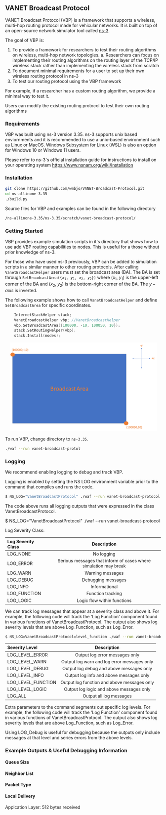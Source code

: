 ## VANET Broadcast Protocol

VANET Broadcast Protocol (VBP) is a framework that supports a wireless, multi-hop routing protocol made for vehicular networks. It is built on top of an open-source network simulator tool called [ns-3](https://www.nsnam.org/about/).

The goal of VBP is:

1. To provide a framework for researchers to test their routing algorithms on wireless, multi-hop network topologies. 
    a. Researchers can focus on implementing their routing algorithms on the routing layer of the TCP/IP wireless stack rather than implementing the wireless stack from scratch
2. To document minimal requirements for a user to set up their own wireless routing protocol in ns-3
3. To test our routing protocol using the VBP framework

For example, if a researcher has a custom routing algorithm, we provide a minimal way to test it.



Users can modify the existing routing protocol to test their own routing algorithms 

### Requirements
VBP was built using ns-3 version 3.35. ns-3 supports unix based enviornments and it is recommended to use a unix-based environment such as Linux or MacOS. Windows Subsystem for Linux (WSL) is also an option for Windows 10 or Windows 11 users. 

Please refer to ns-3's official installation guide for instructions to install on your operating system
https://www.nsnam.org/wiki/Installation


### Installation

```bash
git clone https://github.com/wmbjo/VANET-Broadcast-Protocol.git
cd ns-allinone-3.35
./build.py
```

Source files for VBP and examples can be found in the following directory
```bash
/ns-allinone-3.35/ns-3.35/scratch/vanet-broadcast-protocol/
```


### Getting Started
VBP provides example simulation scripts in it's directory that shows how to use add VBP routing capabilities to nodes. This is useful for a those without prior knowledge of ns-3.

For those who have used ns-3 previously, VBP can be added to simulation scripts in a similar manner to other routing protocols.
After calling <code>VanetBroadcastHelper</code> users must set the broadcast area (BA).
The BA is set through <code>SetBroadcastArea({$x_{1}$, $y_{1}$, $x_{2}$, $y_{2}$})</code> where ($x_1$, $y_1$) is the upper-left corner of the BA and ($x_2$, $y_2$) is the bottom-right corner of the BA. The $y-axis$ is inverted.

The following example shows how to call <code>VanetBroadcastHelper</code> and define <code>SetBroadcastArea</code> for specific coordinates. 
```c++
    InternetStackHelper stack;
    VanetBroadcastHelper vbp; //VanetBroadcastHelper
    vbp.SetBroadcastArea({100000, -10, 100050, 10});
    stack.SetRoutingHelper(vbp);
    stack.Install(nodes);
```

<center>
<img src="BA_diagram.png" alt="drawing" width="475"/>
</center>



To run VBP, change directory to `ns-3.35`. 
```bash
./waf --run vanet-broadcast-protol
```


### Logging

We recommend enabling logging to debug and track VBP.  

Logging is enabled by setting the NS LOG environment variable prior to the command that compiles and runs the code.

```bash
$ NS_LOG="VanetBroadcastProtocol" ./waf --run vanet-broadcast-protocol
```


The code above runs all logging outputs that were expressed in the class VanetBroadcastProtocol.


$ NS_LOG="VanetBroadcastProtocol" ./waf --run vanet-broadcast-protocol



Log Severity Class:


| Log Severity Class | Description | 
| :---        |    :----:  |  
| LOG_NONE      | No logging    | 
| LOG_ERROR   | Serious messages that inform of cases where simulation may break |
| LOG_WARN   | Warning messages     |
| LOG_DEBUG   | Debugging messages   |
| LOG_INFO   | Informational   |
| LOG_FUNCTION   | Function tracking    |
| LOG_LOGIC   | Logic flow within functions  |


We can track log messages that appear at a severity class and above it. For example, the following code will track the 'Log Function' component found in various functions of VanetBroadcastProtocol. The output also shows log severity levels that are above Log\_Function, such as Log\_Error.


```bash
$ NS_LOG=VanetBroadcastProtocol=level_function ./waf --run vanet-broadcast-protocol
```

| Severity Level | Description | 
| :---        |    :----:  |  
| LOG_LEVEL_ERROR      | Output log error messages only  | 
| LOG_LEVEL_WARN     | Output log warn and log error messages only    | 
| LOG_LEVEL_DEBUG      | Output log debug and above messages only   | 
| LOG_LEVEL_INFO      |  Output log info and above messages only   | 
| LOG_LEVEL_FUNCTION      |  Output log function and above messages only    | 
| LOG_LEVEL_LOGIC      |  Output log logic and above messages only    | 
| LOG_ALL      | Output all log messages    | 




Extra parameters to the command segments out specific log levels. For example, the following code will track the 'Log Function' component found in various functions of VanetBroadcastProtocol. The output also shows log severity levels that are above Log\_Function, such as Log\_Error.

Using LOG\_Debug is useful for debugging because the outputs only include messages at that level and series errors from the above levels.



### Example Outputs & Useful Debugging Information



#### Queue Size

#### Neighbor List

#### Packet Type


#### Local Delivery



Applcation Layer: 512 bytes received


